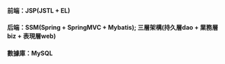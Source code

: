 #### 前端：JSP(JSTL + EL)
#### 后端：SSM(Spring + SpringMVC + Mybatis); 三層架構(持久層dao + 業務層biz + 表現層web)
#### 數據庫：MySQL
